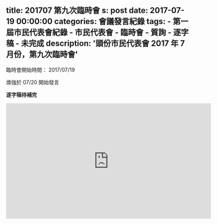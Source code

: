 title: 201707 第九次臨時會
s: post
date: 2017-07-19 00:00:00
categories: 會議發言紀錄
tags:
    - 第一屆市民代表會紀錄
    - 市民代表會
    - 臨時會
    - 質詢
    - 逐字稿
    - 未完成
description: '頭份市民代表會 2017 年 7 月份，第九次臨時會'
---

<style>
.hint {
    color: #BBB;
}
.li {
    color: #088A85;
}

.district {
    color: #8A2908;
}

.representative {
    color: #D7DF01;
}
</style>

臨時會開始時間： 2017/07/19

煥強於 07/20 開始發言

**逐字稿待補完**

<iframe width="560" height="315" src="https://www.youtube.com/embed/yMtM1ZwDA5c" frameborder="0" allow="autoplay; encrypted-media" allowfullscreen></iframe>
